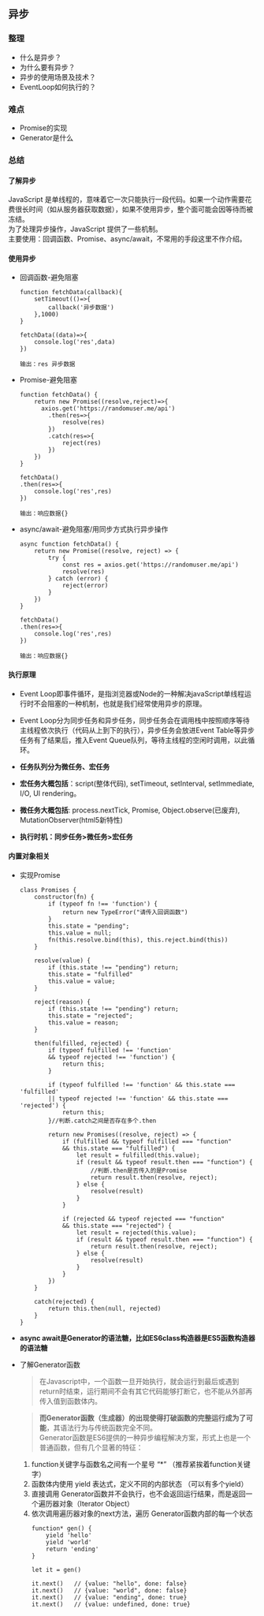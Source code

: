 ## 异步

### 整理
+ 什么是异步？
+ 为什么要有异步？
+ 异步的使用场景及技术？
+ EventLoop如何执行的？

### 难点
+ Promise的实现
+ Generator是什么

### 总结

#### 了解异步
JavaScript 是单线程的，意味着它一次只能执行一段代码。如果一个动作需要花费很长时间（如从服务器获取数据），如果不使用异步，整个面可能会因等待而被冻结。  
为了处理异步操作，JavaScript 提供了一些机制。  
主要使用：回调函数、Promise、async/await，不常用的手段这里不作介绍。
#### 使用异步
- 回调函数-避免阻塞  
    ```
    function fetchData(callback){
        setTimeout(()=>{
            callback('异步数据')
        },1000)
    }

    fetchData((data)=>{
        console.log('res',data)
    })

    输出：res 异步数据
    ```
- Promise-避免阻塞
    ```
    function fetchData() {
        return new Promise((resolve,reject)=>{
          axios.get('https://randomuser.me/api')
            .then(res=>{
                resolve(res)
            })
            .catch(res=>{
                reject(res)
            })
        })
    }

    fetchData()
    .then(res=>{
        console.log('res',res)
    })

    输出：响应数据{}
    ```
- async/await-避免阻塞/用同步方式执行异步操作
    ```
    async function fetchData() {
        return new Promise((resolve, reject) => {
            try {
                const res = axios.get('https://randomuser.me/api')
                resolve(res)
            } catch (error) {
                reject(error)
            }
        })
    }

    fetchData()
    .then(res=>{
        console.log('res',res)
    })

    输出：响应数据{}
    ```  
#### 执行原理
- Event Loop即事件循环，是指浏览器或Node的一种解决javaScript单线程运行时不会阻塞的一种机制，也就是我们经常使用异步的原理。  

- Event Loop分为同步任务和异步任务，同步任务会在调用栈中按照顺序等待主线程依次执行（代码从上到下的执行），异步任务会放进Event Table等异步任务有了结果后，推入Event Queue队列，等待主线程的空闲时调用，以此循环。

- **任务队列分为微任务、宏任务**
- **宏任务大概包括**：script(整体代码), setTimeout, setInterval, setImmediate, I/O, UI rendering。

- **微任务大概包括**: process.nextTick, Promise, Object.observe(已废弃), MutationObserver(html5新特性)

- **执行时机：同步任务>微任务>宏任务**  
#### 内置对象相关
- 实现Promise
    ```
    class Promises {
        constructor(fn) {
            if (typeof fn !== 'function') {
                return new TypeError("请传入回调函数")
            }
            this.state = "pending";
            this.value = null;
            fn(this.resolve.bind(this), this.reject.bind(this))
        }

        resolve(value) {
            if (this.state !== "pending") return;
            this.state = "fulfilled"
            this.value = value;
        }

        reject(reason) {
            if (this.state !== "pending") return;
            this.state = "rejected";
            this.value = reason;
        }

        then(fulfilled, rejected) {
            if (typeof fulfilled !== 'function' 
            && typeof rejected !== 'function') {
                return this;
            }

            if (typeof fulfilled !== 'function' && this.state === 'fulfilled' 
            || typeof rejected !== 'function' && this.state === 'rejected') {
                return this;
            }//判断.catch之间是否存在多个.then

            return new Promises((resolve, reject) => {
                if (fulfilled && typeof fulfilled === "function" 
                && this.state === "fulfilled") {
                    let result = fulfilled(this.value);
                    if (result && typeof result.then === "function") {
                        //判断.then是否传入的是Promise
                        return result.then(resolve, reject);
                    } else {
                        resolve(result)
                    }
                }

                if (rejected && typeof rejected === "function" 
                && this.state === "rejected") {
                    let result = rejected(this.value);
                    if (result && typeof result.then === "function") {
                        return result.then(resolve, reject);
                    } else {
                        resolve(result)
                    }
                }
            })
        }

        catch(rejected) {
            return this.then(null, rejected)
        }
    }
    ```
- **async await是Generator的语法糖，比如ES6class构造器是ES5函数构造器的语法糖**
- 了解Generator函数
  > 在Javascript中，一个函数一旦开始执行，就会运行到最后或遇到return时结束，运行期间不会有其它代码能够打断它，也不能从外部再传入值到函数体内。  

  > **而Generator函数（生成器）的出现使得打破函数的完整运行成为了可能**，其语法行为与传统函数完全不同。  
  Generator函数是ES6提供的一种异步编程解决方案，形式上也是一个普通函数，但有几个显著的特征：
  
    1. function关键字与函数名之间有一个星号 “*” （推荐紧挨着function关键字）
    2. 函数体内使用 yield 表达式，定义不同的内部状态 （可以有多个yield）
    3. 直接调用 Generator函数并不会执行，也不会返回运行结果，而是返回一个遍历器对象（Iterator Object）  
    4. 依次调用遍历器对象的next方法，遍历 Generator函数内部的每一个状态
        ```
        function* gen() {
            yield 'hello'
            yield 'world'
            return 'ending'
        }

        let it = gen()

        it.next()   // {value: "hello", done: false}
        it.next()   // {value: "world", done: false}
        it.next()   // {value: "ending", done: true}
        it.next()   // {value: undefined, done: true}
        ```




